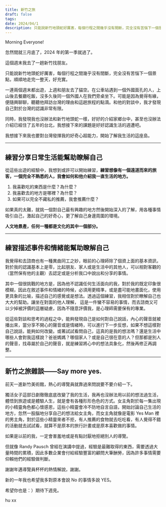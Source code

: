 ```yaml
---
title: 新竹之旅
draft: false
tags: 
date: 2024/04/1
description: 只能說新竹地頭蛇好厲害，每個行程之間幾乎沒有間斷，完全沒有苦惱下一個景點，順順地走完一整天，好充實。
---
```

Morning Everyone!

忽然間就三月底了，2024 年的第一季就過了。

這個週末我去了一趟新竹找朋友。

只能說新竹地頭蛇好厲害，每個行程之間幾乎沒有間斷，完全沒有苦惱下一個景點，順順地走完一整天，好充實。

一連兩個週末都出遊，上週和朋友去了貓空。在公車站遇到一個外國面孔的人，上山後去餐廳吃飯，沒多久後同一個外國人在我們旁桌坐下。可能是因為覺得有緣，便隨興聊聊，聽聽他拜訪台灣的理由和這趟旅程的點滴。和他的對談中，我才發現自己對於台灣的認識非常有限。

同時，我發現我也沒辦法和新竹地頭蛇一樣，好好的介紹家鄉台中，甚至也沒辦法介紹已經住了五年的台北，我想接下來的課題是好好認識生活的週遭吧。

我想接下來我也要對台灣發揮我的好奇心超能力，開始了解我生活的這座島。

---
## 練習分享日常生活能幫助瞭解自己

從這些出遊的經驗中，我想到或許可以開始練習，**練習想像有一個遠道而來的旅客，一個完全不熟悉的人，我會如何和他介紹我一直生活的地方。**

1. 我喜歡吃的東西是什麼？為什麼？
2. 我喜歡去的地方是哪裡？為什麼？
3. 如果可以完全不藏私的推薦，我會推薦什麼？

如果真的太難，就挑一個對自己最有興趣的地方然後開始深入的了解，用各種事情吸引自己，激起自己的好奇心，更了解自己身邊周圍的環境。

**人文地景產，任何一種都是文化的其中一個部分。**

---
## 練習描述事件和情緒能幫助瞭解自己

我覺得和去諮商也有一種異曲同工之妙，眼前的心理師除了個資上面的基本資訊，對於我的認識基本上是零，比起朋友、家人或是生活中的其他人，可以相對客觀的（當然保有他的主觀）去認定或是分析我口中說出和分享的事情。

其中一個很挑戰的地方是，因為他不認識任何生活面向的我，對於我的既定印象很模糊，因此在敘述事件和情緒的時候，必須用更精準，或是盡可能地畫面化，使用更具象的比喻，描述自己的感覺或是想法。透過這個練習，我相信對於瞭解自己也大大的幫助。讓坐在對面的他人理解， 這是一件蠻不容易的事情，而去諮商又可以少掉被評價的這層疑慮，因為不隨意評價我，是心理師需要保有的專業。

從這些對談和思考的過程之中，能夠發現自己是如何對自己說話，內心的聲音就被播出來，當分享不開心的聲音或是情緒時，可以進行下一步反想，如果不想這樣對自己說話，能夠如何改變。或著試試看問自己，這真的是我的想法嗎？還是生活中哪些人會對我這樣說？爸爸媽媽？哪個家人？或是自己很在意的人？但那都是別人的聲音，找尋屬於自己的聲音，就是練習將心中的想法具象化，然後再修正再調整。

---
## 新竹之旅雜談——Say more yes.

前天一進新竹美術館，熱心的導覽員就靠過來問說要不要介紹一下。

獨活女子這部日劇徹徹底底改變了我的生活，我再也沒辦法用以前的想法過生活，體悟到旅遊或是體驗人生，就是會有各種形形色色的方式。女主角對於每一集出現的小精靈角色都心懷感恩，這些小精靈會冷不防地自言自語，開始討論自己生活的地方，忽然一股腦地分享自己的想法給女主角，而女主角就像是電影 Yes Man 裡的男主角，對於這些小精靈來者不拒，有人推薦的食物就去吃吃看，有人覺得不錯的活動就去試試看，就算不是原本的旅行計畫或是原本喜歡做的事情。

如果是以前的我，一定會害羞地或是有點討厭地拒絕別人的導覽。

但就像 Randy Pausch 曾經在演講中提過，經驗是最難取得的東西，需要透過大量時間的累積，因此多數企業會付給經驗豐富的顧問大筆酬勞，因為許多事情需要仰賴他們的經驗做判斷。

謝謝年邁導覽員杯杯的熱情解說，謝謝。

新的一年我也希望我多對原本會說 No 的事情多說 YES。

希望你也是：）期待下週見。

hu xx